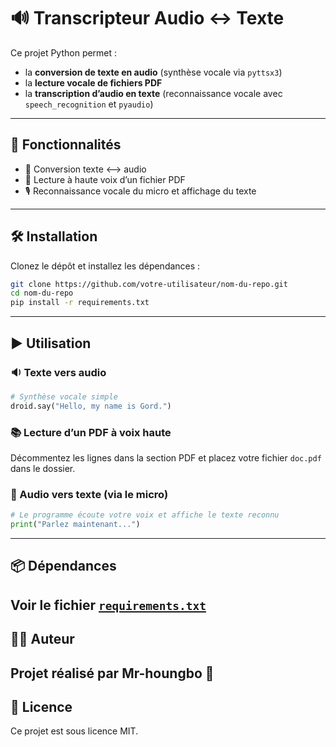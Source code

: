 # 🔊 Transcripteur Audio ↔ Texte
Ce projet Python permet :
- la **conversion de texte en audio** (synthèse vocale via `pyttsx3`)
- la **lecture vocale de fichiers PDF**
- la **transcription d’audio en texte** (reconnaissance vocale avec `speech_recognition` et `pyaudio`)
---
## 🚀 Fonctionnalités
- 🔁 Conversion texte <--> audio
- 📄 Lecture à haute voix d’un fichier PDF
- 🎙️ Reconnaissance vocale du micro et affichage du texte
---
## 🛠️ Installation
Clonez le dépôt et installez les dépendances :
```bash
git clone https://github.com/votre-utilisateur/nom-du-repo.git
cd nom-du-repo
pip install -r requirements.txt
```
---
## ▶️ Utilisation
### 🔉 Texte vers audio
```python
# Synthèse vocale simple
droid.say("Hello, my name is Gord.")
```
### 📚 Lecture d’un PDF à voix haute
Décommentez les lignes dans la section PDF et placez votre fichier `doc.pdf` dans le dossier.

### 🧠 Audio vers texte (via le micro)
```python
# Le programme écoute votre voix et affiche le texte reconnu
print("Parlez maintenant...")
```
---
## 📦 Dépendances
Voir le fichier [`requirements.txt`](requirements.txt)
---
## 🧑‍💻 Auteur
Projet réalisé par **Mr-houngbo** 🤖
---
## 📄 Licence
Ce projet est sous licence MIT.
